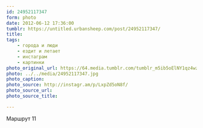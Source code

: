 ```yaml
---
id: 24952117347
form: photo
date: 2012-06-12 17:36:00
tumblr: https://untitled.urbansheep.com/post/24952117347/
title:
tags:
    - города и люди
    - ездит и летает
    - инстаграм
    - картинки
photo_original_url: https://64.media.tumblr.com/tumblr_m5ib5oElNY1qz4wzio1_640.jpg
photo: ../../media/24952117347.jpg
photo_caption:
photo_source: http://instagr.am/p/LxpZd5oN8f/
photo_source_url:
photo_source_title:

---
```


<p>Маршрут 11</p>
